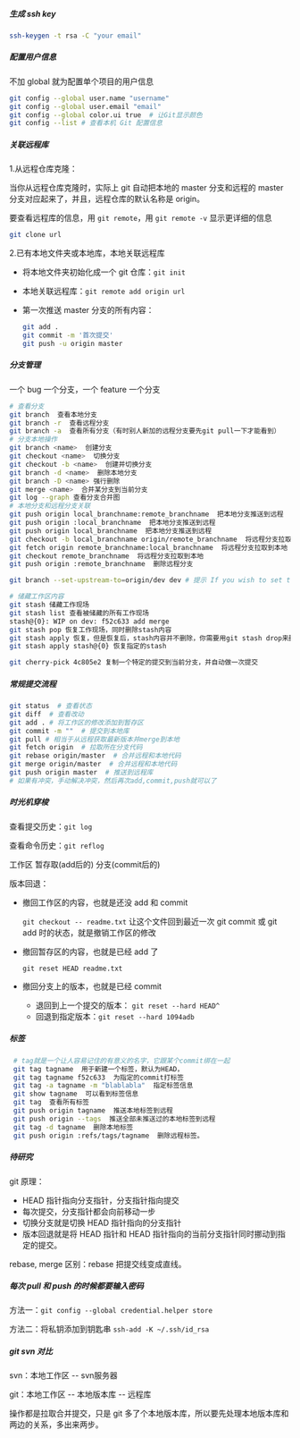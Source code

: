 ##### 生成 ssh key
```bash
ssh-keygen -t rsa -C "your email"
```



##### 配置用户信息

不加 global 就为配置单个项目的用户信息

```bash
git config --global user.name "username"
git config --global user.email "email"
git config --global color.ui true  # 让Git显示颜色
git config --list # 查看本机 Git 配置信息
```



##### 关联远程库

1.从远程仓库克隆：

当你从远程仓库克隆时，实际上 git 自动把本地的 master 分支和远程的 master 分支对应起来了，并且，远程仓库的默认名称是 origin。

要查看远程库的信息，用 `git remote`，用 `git remote -v` 显示更详细的信息

```bash
git clone url
```

2.已有本地文件夹或本地库，本地关联远程库

* 将本地文件夹初始化成一个 git 仓库：`git init`

* 本地关联远程库：`git remote add origin url`

* 第一次推送 master 分支的所有内容：

  ```bash
  git add .
  git commit -m '首次提交'
  git push -u origin master
  ```



##### 分支管理

一个 bug 一个分支，一个 feature 一个分支

```bash
# 查看分支
git branch  查看本地分支
git branch -r  查看远程分支
git branch -a  查看所有分支（有时别人新加的远程分支要先git pull一下才能看到） 
# 分支本地操作
git branch <name>  创建分支
git checkout <name>  切换分支
git checkout -b <name>  创建并切换分支
git branch -d <name>  删除本地分支
git branch -D <name> 强行删除
git merge <name>  合并某分支到当前分支
git log --graph 查看分支合并图
# 本地分支和远程分支关联
git push origin local_branchname:remote_branchname  把本地分支推送到远程
git push origin :local_branchname  把本地分支推送到远程
git push origin local_branchname  把本地分支推送到远程
git checkout -b local_branchname origin/remote_branchname  将远程分支拉取到本地
git fetch origin remote_branchname:local_branchname  将远程分支拉取到本地
git checkout remote_branchname  将远程分支拉取到本地
git push origin :remote_branchname  删除远程分支

git branch --set-upstream-to=origin/dev dev # 提示 If you wish to set tracking information for this branch you can do so with:，git pull失败，原因是没有指定本地dev分支与远程origin/dev分支的链接，根据提示，设置dev和origin/dev的链接

# 储藏工作区内容
git stash 储藏工作现场
git stash list 查看被储藏的所有工作现场
stash@{0}: WIP on dev: f52c633 add merge
git stash pop 恢复工作现场，同时删除stash内容
git stash apply 恢复，但是恢复后，stash内容并不删除，你需要用git stash drop来删除
git stash apply stash@{0} 恢复指定的stash

git cherry-pick 4c805e2 复制一个特定的提交到当前分支，并自动做一次提交
```



##### 常规提交流程

```bash
git status  # 查看状态
git diff  # 查看改动
git add . # 将工作区的修改添加到暂存区
git commit -m ""  # 提交到本地库
git pull # 相当于从远程获取最新版本并merge到本地
git fetch origin  # 拉取所在分支代码
git rebase origin/master  # 合并远程和本地代码
git merge origin/master  # 合并远程和本地代码
git push origin master  # 推送到远程库
# 如果有冲突，手动解决冲突，然后再次add,commit,push就可以了
```



##### 时光机穿梭
查看提交历史：`git log`

查看命令历史：`git reflog`

工作区 暂存取(add后的) 分支(commit后的)

版本回退：

* 撤回工作区的内容，也就是还没 add 和 commit

  `git checkout -- readme.txt` 让这个文件回到最近一次 git commit 或 git add 时的状态，就是撤销工作区的修改

* 撤回暂存区的内容，也就是已经 add 了

  `git reset HEAD readme.txt`

* 撤回分支上的版本，也就是已经 commit

  * 退回到上一个提交的版本： `git reset --hard HEAD^`
  * 回退到指定版本：`git reset --hard 1094adb`



##### 标签

```bash
 # tag就是一个让人容易记住的有意义的名字，它跟某个commit绑在一起
 git tag tagname  用于新建一个标签，默认为HEAD，
 git tag tagname f52c633  为指定的commit打标签
 git tag -a tagname -m "blablabla"  指定标签信息
 git show tagname  可以看到标签信息
 git tag  查看所有标签
 git push origin tagname  推送本地标签到远程
 git push origin --tags  推送全部未推送过的本地标签到远程
 git tag -d tagname  删除本地标签
 git push origin :refs/tags/tagname  删除远程标签。
```



##### 待研究

git 原理：

* HEAD 指针指向分支指针，分支指针指向提交
* 每次提交，分支指针都会向前移动一步
* 切换分支就是切换 HEAD 指针指向的分支指针
* 版本回退就是将 HEAD 指针和 HEAD 指针指向的当前分支指针同时挪动到指定的提交。

rebase, merge 区别：rebase 把提交线变成直线。



##### 每次 pull 和 push 的时候都要输入密码

方法一：`git config --global credential.helper store`

方法二：将私钥添加到钥匙串 `ssh-add -K ~/.ssh/id_rsa`



##### git svn 对比

svn：本地工作区 -- svn服务器 

git：本地工作区 -- 本地版本库 -- 远程库 

操作都是拉取合并提交，只是 git 多了个本地版本库，所以要先处理本地版本库和两边的关系，多出来两步。